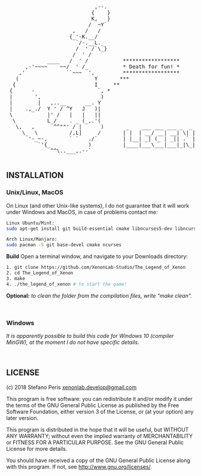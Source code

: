 <pre>
 
                            ,--.
                           {    }
                           K,   }
                          /  ~Y`
                     ,   /   /
                    {_'-K.__/
                      `/-.__L._
                      /  ' /`\_}    
                     /  ' /
             ____   /  ' /           ******************
      ,-'~~~~    ~~/  ' /_           * Death for fun! *
    ,'             ``~~~  ',         ******************
   (                        Y       ***
  {                         I     **
 {      -                    `, *
 |       ',                   )
 |        |   ,..__      __. Y
 |    .,_./  Y ' / ^Y   J   )|
 \           |' /   |   |   ||
  \          L_/    . _ (_,.'(
   \,   ,      ^^""' / |      )       _    ___ ___ ___ _  _ ___     ___  ___  __  _____ _  _  ___  _  _ 
     \_  \          /,L]     /       | |  | __/ __| __| \| |   \   / _ \| __| \ \/ / __| \| |/ _ \| \| |
       '-_~-,       ` `   ./`        | |__| _| (_ | _|| .` | |) | | (_) | _|   >  <| _|| .` | (_) | .` |
          `'{_            )          |____|___\___|___|_|\_|___/   \___/|_|   /_/\_\___|_|\_|\___/|_|\_|
              ^^\..___,.--`
                                                                    
</pre>

## INSTALLATION

### Unix/Linux, MacOS

On Linux (and other Unix-like systems), I do not guarantee that it will work
under Windows and MacOS, in case of problems contact me:

```bash
Linux Ubuntu/Mint:
sudo apt-get install git build-essential cmake libncurses5-dev libncursesw5-dev
```
```bash
Arch Linux/Manjaro:
sudo pacman -S git base-devel cmake ncurses
```

**Build**
Open a terminal window, and navigate to your Downloads directory:
```bash
1. git clone https://github.com/XenonLab-Studio/The_Legend_of_Xenon
2. cd The_Legend_of_Xenon
3. make
4. ./the_legend_of_xenon # to start the game!
```
**Optional:** *to clean the folder from the compilation files, write "make clean".*

<br>

### Windows

*It is apparently possible to build this code for Windows 10 (compiler MinGW), at the moment I do not have specific details*.

<br>

## LICENSE

(c) 2018 Stefano Peris <xenonlab.develop@gmail.com>

This program is free software: you can redistribute it and/or modify
it under the terms of the GNU General Public License as published by
the Free Software Foundation, either version 3 of the License, or
(at your option) any later version.

This program is distributed in the hope that it will be useful,
but WITHOUT ANY WARRANTY; without even the implied warranty of
MERCHANTABILITY or FITNESS FOR A PARTICULAR PURPOSE.  See the
GNU General Public License for more details.

You should have received a copy of the GNU General Public License
along with this program.  If not, see <http://www.gnu.org/licenses/>.
